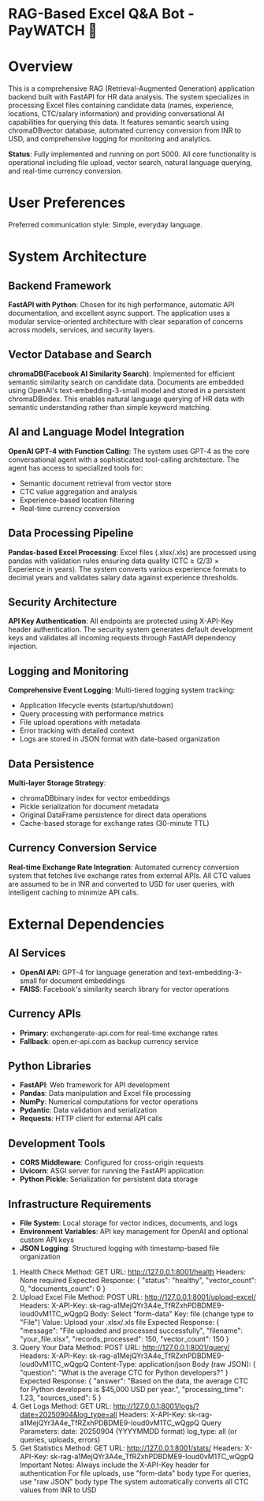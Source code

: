 # RAG-Based Excel Q\&A Bot -PayWATCH 🤖

# Overview

This is a comprehensive RAG (Retrieval-Augmented Generation) application backend built with FastAPI for HR data analysis. The system specializes in processing Excel files containing candidate data (names, experience, locations, CTC/salary information) and providing conversational AI capabilities for querying this data. It features semantic search using chromaDBvector database, automated currency conversion from INR to USD, and comprehensive logging for monitoring and analytics.

**Status**: Fully implemented and running on port 5000. All core functionality is operational including file upload, vector search, natural language querying, and real-time currency conversion.

# User Preferences

Preferred communication style: Simple, everyday language.

# System Architecture

## Backend Framework
**FastAPI with Python**: Chosen for its high performance, automatic API documentation, and excellent async support. The application uses a modular service-oriented architecture with clear separation of concerns across models, services, and security layers.

## Vector Database and Search
**chromaDB(Facebook AI Similarity Search)**: Implemented for efficient semantic similarity search on candidate data. Documents are embedded using OpenAI's text-embedding-3-small model and stored in a persistent chromaDBindex. This enables natural language querying of HR data with semantic understanding rather than simple keyword matching.

## AI and Language Model Integration
**OpenAI GPT-4 with Function Calling**: The system uses GPT-4 as the core conversational agent with a sophisticated tool-calling architecture. The agent has access to specialized tools for:
- Semantic document retrieval from vector store
- CTC value aggregation and analysis
- Experience-based location filtering
- Real-time currency conversion

## Data Processing Pipeline
**Pandas-based Excel Processing**: Excel files (.xlsx/.xls) are processed using pandas with validation rules ensuring data quality (CTC ≥ (2/3) × Experience in years). The system converts various experience formats to decimal years and validates salary data against experience thresholds.

## Security Architecture
**API Key Authentication**: All endpoints are protected using X-API-Key header authentication. The security system generates default development keys and validates all incoming requests through FastAPI dependency injection.

## Logging and Monitoring
**Comprehensive Event Logging**: Multi-tiered logging system tracking:
- Application lifecycle events (startup/shutdown)
- Query processing with performance metrics
- File upload operations with metadata
- Error tracking with detailed context
- Logs are stored in JSON format with date-based organization

## Data Persistence
**Multi-layer Storage Strategy**:
- chromaDBbinary index for vector embeddings
- Pickle serialization for document metadata
- Original DataFrame persistence for direct data operations
- Cache-based storage for exchange rates (30-minute TTL)

## Currency Conversion Service
**Real-time Exchange Rate Integration**: Automated currency conversion system that fetches live exchange rates from external APIs. All CTC values are assumed to be in INR and converted to USD for user queries, with intelligent caching to minimize API calls.

# External Dependencies

## AI Services
- **OpenAI API**: GPT-4 for language generation and text-embedding-3-small for document embeddings
- **FAISS**: Facebook's similarity search library for vector operations

## Currency APIs
- **Primary**: exchangerate-api.com for real-time exchange rates
- **Fallback**: open.er-api.com as backup currency service

## Python Libraries
- **FastAPI**: Web framework for API development
- **Pandas**: Data manipulation and Excel file processing
- **NumPy**: Numerical computations for vector operations
- **Pydantic**: Data validation and serialization
- **Requests**: HTTP client for external API calls

## Development Tools
- **CORS Middleware**: Configured for cross-origin requests
- **Uvicorn**: ASGI server for running the FastAPI application
- **Python Pickle**: Serialization for persistent data storage

## Infrastructure Requirements
- **File System**: Local storage for vector indices, documents, and logs
- **Environment Variables**: API key management for OpenAI and optional custom API keys
- **JSON Logging**: Structured logging with timestamp-based file organization



1. Health Check
Method: GET
URL: http://127.0.0.1:8001/health
Headers: None required
Expected Response:
{
  "status": "healthy",
  "vector_count": 0,
  "documents_count": 0
}
2. Upload Excel File
Method: POST
URL: http://127.0.0.1:8001/upload-excel/
Headers:
X-API-Key: sk-rag-a1MejQYr3A4e_TfRZxhPDBDME9-Ioud0vM1TC_wQgpQ
Body:
Select "form-data"
Key: file (change type to "File")
Value: Upload your .xlsx/.xls file
Expected Response:
{
  "message": "File uploaded and processed successfully",
  "filename": "your_file.xlsx",
  "records_processed": 150,
  "vector_count": 150
}
3. Query Your Data
Method: POST
URL: http://127.0.0.1:8001/query/
Headers:
X-API-Key: sk-rag-a1MejQYr3A4e_TfRZxhPDBDME9-Ioud0vM1TC_wQgpQ
Content-Type: application/json
Body (raw JSON):
{
  "question": "What is the average CTC for Python developers?"
}
Expected Response:
{
  "answer": "Based on the data, the average CTC for Python developers is $45,000 USD per year.",
  "processing_time": 1.23,
  "sources_used": 5
}
4. Get Logs
Method: GET
URL: http://127.0.0.1:8001/logs/?date=20250904&log_type=all
Headers:
X-API-Key: sk-rag-a1MejQYr3A4e_TfRZxhPDBDME9-Ioud0vM1TC_wQgpQ
Query Parameters:
date: 20250904 (YYYYMMDD format)
log_type: all (or queries, uploads, errors)
5. Get Statistics
Method: GET
URL: http://127.0.0.1:8001/stats/
Headers:
X-API-Key: sk-rag-a1MejQYr3A4e_TfRZxhPDBDME9-Ioud0vM1TC_wQgpQ
Important Notes:
Always include the X-API-Key header for authentication
For file uploads, use "form-data" body type
For queries, use "raw JSON" body type
The system automatically converts all CTC values from INR to USD

